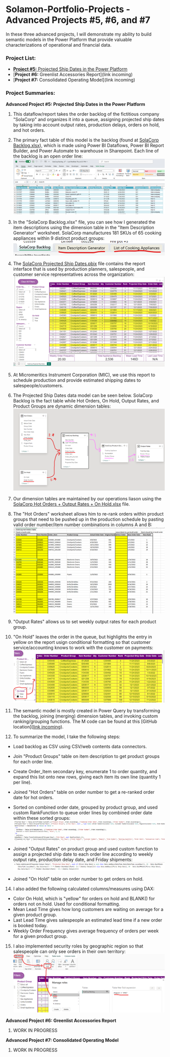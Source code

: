 # Solamon-Portfolio-Projects - Advanced Projects #5, #6, and #7

In these three advanced projects, I will demonstrate my ability to build semantic models in the Power Platform that provide valuable characterizations of operational and financial data.

### **Project List:**

  - [**Project #5:** Projected Ship Dates in the Power Platform](https://github.com/gsolamon/Solamon-Portfolio-Projects/tree/a4df116b6ae961cccb0e23dae92cdcf23fd586f1/Advanced%20Project%20%235%3A%20Projected%20Ship%20Dates%20in%20Power%20BI)
  - [**Project #6:** Greenlist Accessories Report](link incoming)
  - [**Project #7:** Consolidated Operating Model](link incoming)


### **Project Summaries:**

  **Advanced Project #5: Projected Ship Dates in the Power Platform**
  
  1. This dataflow/report takes the order backlog of the fictitious company "SolaCorp" and organizes it into a queue, assigning projected ship dates by taking into account output rates, production delays, orders on hold, and hot orders.
  2. The primary fact table of this model is the backlog (found at [SolaCorp Backlog.xlsx](https://github.com/gsolamon/Solamon-Portfolio-Projects/blob/a4df116b6ae961cccb0e23dae92cdcf23fd586f1/Advanced%20Project%20%235%3A%20Projected%20Ship%20Dates%20in%20Power%20BI/SolaCorp%20Backlog.xlsx)), which is made using Power BI Dataflows, Power BI Report Builder, and Power Automate to warehouse in Sharepoint. Each line of the backlog is an open order line:
  ![SolaCorp Backlog Lines](https://github.com/gsolamon/Solamon-Portfolio-Projects/blob/c60a1db079fbcc40ee37e6ab17e0d9649a8d3032/Advanced%20Project%20%235%3A%20Projected%20Ship%20Dates%20in%20Power%20BI/Images/SolaCorp%20Backlog%20Lines.png)
     
  3. In the "SolaCorp Backlog.xlsx" file, you can see how I generated the item descriptions using the dimension table in the "Item Description Generator" worksheet. SolaCorp manufactures 181 SKUs of 65 cooking appliances within 9 distinct product groups:
  ![Item Description Generator](https://github.com/gsolamon/Solamon-Portfolio-Projects/blob/c60a1db079fbcc40ee37e6ab17e0d9649a8d3032/Advanced%20Project%20%235%3A%20Projected%20Ship%20Dates%20in%20Power%20BI/Images/Item%20Description%20Generator.png)

  4. The [SolaCorp Projected Ship Dates.pbix](https://github.com/gsolamon/Solamon-Portfolio-Projects/blob/b82648b4fd81018d272351dcee86be3753a5895c/Advanced%20Project%20%235%3A%20Projected%20Ship%20Dates%20in%20Power%20BI/SolaCorp%20Projected%20Ship%20Dates.pbix) file contains the report interface that is used by production planners, salespeople, and customer service representatives across the organization:
  ![Projected Ship Dates Interface](https://github.com/gsolamon/Solamon-Portfolio-Projects/blob/c60a1db079fbcc40ee37e6ab17e0d9649a8d3032/Advanced%20Project%20%235%3A%20Projected%20Ship%20Dates%20in%20Power%20BI/Images/Projected%20Ship%20Dates%20Interface.png)

  5. At Micromeritics Instrument Corporation (MIC), we use this report to schedule production and provide estimated shipping dates to salespeople/customers.
  6. The Projected Ship Dates data model can be seen below. SolaCorp Backlog is the fact table while Hot Orders, On Hold, Output Rates, and Product Groups are dynamic dimension tables:
  ![Projected Ship Dates Data Model](https://github.com/gsolamon/Solamon-Portfolio-Projects/blob/c60a1db079fbcc40ee37e6ab17e0d9649a8d3032/Advanced%20Project%20%235%3A%20Projected%20Ship%20Dates%20in%20Power%20BI/Images/Projected%20Ship%20Dates%20Data%20Model.png)
  
  7. Our dimension tables are maintained by our operations liason using the [SolaCorp Hot Orders + Output Rates + On Hold.xlsx](https://github.com/gsolamon/Solamon-Portfolio-Projects/blob/a4df116b6ae961cccb0e23dae92cdcf23fd586f1/Advanced%20Project%20%235%3A%20Projected%20Ship%20Dates%20in%20Power%20BI/SolaCorp%20Hot%20Orders%20%2B%20Output%20Rates%20%2B%20On%20Hold.xlsx) file.
  8. The "Hot Orders" worksheet allows him to re-rank orders within product groups that need to be pushed up in the production schedule by pasting valid order number/item number combinations in columns A and B:
  ![Hot Orders](https://github.com/gsolamon/Solamon-Portfolio-Projects/blob/c60a1db079fbcc40ee37e6ab17e0d9649a8d3032/Advanced%20Project%20%235%3A%20Projected%20Ship%20Dates%20in%20Power%20BI/Images/Hot%20Orders.png)

  9. "Output Rates" allows us to set weekly output rates for each product group.
  10. "On Hold" leaves the order in the queue, but highlights the entry in yellow on the report usign conditional formatting so that customer service/accounting knows to work with the customer on payments:
  ![On Hold](https://github.com/gsolamon/Solamon-Portfolio-Projects/blob/c60a1db079fbcc40ee37e6ab17e0d9649a8d3032/Advanced%20Project%20%235%3A%20Projected%20Ship%20Dates%20in%20Power%20BI/Images/On%20Hold.png)

  11. The semantic model is mostly created in Power Query by transforming the backlog, joining (merging) dimension tables, and invoking custom ranking/grouping functions. The M code can be found at this [GitHub location]([link incoming](https://raw.githubusercontent.com/gsolamon/Solamon-Portfolio-Projects/main/Advanced%20Project%20%235%3A%20Projected%20Ship%20Dates%20in%20Power%20BI/Power%20Query%20M%20Code.txt)).
  12. To summarize the model, I take the following steps:
  - Load backlog as CSV using CSV/web contents data connectors.
  - Join "Product Groups" table on item description to get product groups for each order line.
  - Create Order_Item secondary key, enumerate 1 to order quantity, and expand this list onto new rows, giving each item its own line (quantity 1 per line).
  - Joined "Hot Orders" table on order number to get a re-ranked order date for hot orders.
  - Sorted on combined order date, grouped by product group, and used custom RankFunction to queue order lines by combined order date within these sorted groups:
  ![RankFunction](https://github.com/gsolamon/Solamon-Portfolio-Projects/blob/c60a1db079fbcc40ee37e6ab17e0d9649a8d3032/Advanced%20Project%20%235%3A%20Projected%20Ship%20Dates%20in%20Power%20BI/Images/RankFunction.png)

  - Joined "Output Rates" on product group and used custom function to assign a projected ship date to each order line according to weekly output rate, production delay date, and Friday shipments:
  ![Projected Ship Dates Function](https://github.com/gsolamon/Solamon-Portfolio-Projects/blob/c60a1db079fbcc40ee37e6ab17e0d9649a8d3032/Advanced%20Project%20%235%3A%20Projected%20Ship%20Dates%20in%20Power%20BI/Images/Projected%20Ship%20Dates%20Function.png)

  - Joined "On Hold" table on order number to get orders on hold.
      
  14. I also added the following calculated columns/measures using DAX:
  - Color On Hold, which is "yellow" for orders on hold and BLANK() for orders not on hold. Used for conditional formatting.
  - Mean Lead Time gives how long customers are waiting on average for a given product group.
  - Last Lead Time gives salespeople an estimated lead time if a new order is booked today.
  - Weekly Order Frequency gives average frequency of orders per week for a given product group.

  15. I also implemented security roles by geographic region so that salespeople can only see orders in their own territory:
  ![Security Roles](https://github.com/gsolamon/Solamon-Portfolio-Projects/blob/c60a1db079fbcc40ee37e6ab17e0d9649a8d3032/Advanced%20Project%20%235%3A%20Projected%20Ship%20Dates%20in%20Power%20BI/Images/Security%20Roles.png)

  **Advanced Project #6: Greenlist Accessories Report**
  
  1. WORK IN PROGRESS

  **Advanced Project #7: Consolidated Operating Model**
  
  1. WORK IN PROGRESS
